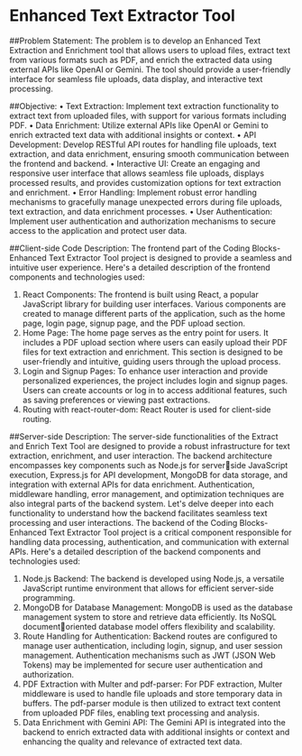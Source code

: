 # Enhanced Text Extractor Tool

##Problem Statement: 
The problem is to develop an Enhanced Text Extraction and Enrichment tool that 
allows users to upload files, extract text from various formats such as PDF, and 
enrich the extracted data using external APIs like OpenAI or Gemini. The tool should 
provide a user-friendly interface for seamless file uploads, data display, and 
interactive text processing. 

##Objective: 
• Text Extraction: Implement text extraction functionality to extract text from 
uploaded files, with support for various formats including PDF. 
• Data Enrichment: Utilize external APIs like OpenAI or Gemini to enrich extracted 
text data with additional insights or context. 
• API Development: Develop RESTful API routes for handling file uploads, text 
extraction, and data enrichment, ensuring smooth communication between the 
frontend and backend. 
• Interactive UI: Create an engaging and responsive user interface that allows 
seamless file uploads, displays processed results, and provides customization 
options for text extraction and enrichment. 
• Error Handling: Implement robust error handling mechanisms to gracefully 
manage unexpected errors during file uploads, text extraction, and data enrichment 
processes. 
• User Authentication: Implement user authentication and authorization 
mechanisms to secure access to the application and protect user data. 

##Client-side Code Description: 
The frontend part of the Coding Blocks-Enhanced Text Extractor Tool project is 
designed to provide a seamless and intuitive user experience. Here's a detailed 
description of the frontend components and technologies used: 
1. React Components: The frontend is built using React, a popular JavaScript 
library for building user interfaces. Various components are created to manage 
different parts of the application, such as the home page, login page, signup page, 
and the PDF upload section. 
2. Home Page: The home page serves as the entry point for users. It includes a 
PDF upload section where users can easily upload their PDF files for text extraction 
and enrichment. This section is designed to be user-friendly and intuitive, guiding 
users through the upload process. 
3. Login and Signup Pages: To enhance user interaction and provide personalized 
experiences, the project includes login and signup pages. Users can create 
accounts or log in to access additional features, such as saving preferences or 
viewing past extractions. 
4. Routing with react-router-dom: React Router is used for client-side routing.

##Server-side Description:
The server-side functionalities of the Extract and Enrich Text Tool are designed to 
provide a robust infrastructure for text extraction, enrichment, and user interaction. 
The backend architecture encompasses key components such as Node.js for serverside JavaScript execution, Express.js for API development, MongoDB for data 
storage, and integration with external APIs for data enrichment. Authentication, 
middleware handling, error management, and optimization techniques are also 
integral parts of the backend system. Let's delve deeper into each functionality to 
understand how the backend facilitates seamless text processing and user 
interactions.
The backend of the Coding Blocks-Enhanced Text Extractor Tool project is a critical 
component responsible for handling data processing, authentication, and 
communication with external APIs. Here's a detailed description of the backend 
components and technologies used: 
1. Node.js Backend: The backend is developed using Node.js, a versatile JavaScript runtime environment that allows for efficient server-side programming.
2. MongoDB for Database Management: MongoDB is used as the database 
management system to store and retrieve data efficiently. Its NoSQL documentoriented database model offers flexibility and scalability. 
3. Route Handling for Authentication: Backend routes are configured to manage 
user authentication, including login, signup, and user session management. 
Authentication mechanisms such as JWT (JSON Web Tokens) may be implemented 
for secure user authentication and authorization. 
4. PDF Extraction with Multer and pdf-parser: For PDF extraction, Multer 
middleware is used to handle file uploads and store temporary data in buffers. The 
pdf-parser module is then utilized to extract text content from uploaded PDF files, 
enabling text processing and analysis. 
5. Data Enrichment with Gemini API: The Gemini API is integrated into the 
backend to enrich extracted data with additional insights or context and enhancing 
the quality and relevance of extracted text data. 
